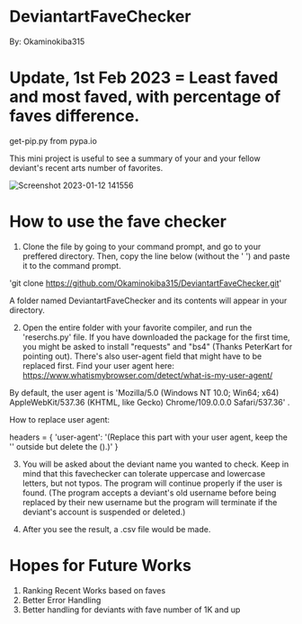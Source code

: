 # DeviantartFaveChecker
By: Okaminokiba315

# Update, 1st Feb 2023 = Least faved and most faved, with percentage of faves difference.

get-pip.py from pypa.io

This mini project is useful to see a summary of your and your fellow deviant's recent arts number of favorites.

![Screenshot 2023-01-12 141556](https://user-images.githubusercontent.com/97293254/212002194-e35e0573-2405-4e72-8792-f806dfcfeaa3.jpg)

# How to use the fave checker

1. Clone the file by going to your command prompt, and go to your preffered directory.
Then, copy the line below (without the ' ') and paste it to the command prompt. 

'git clone https://github.com/Okaminokiba315/DeviantartFaveChecker.git'

A folder named DeviantartFaveChecker and its contents will appear in your directory.

2. Open the entire folder with your favorite compiler, and run the 'reserchs.py' file. 
If you have downloaded the package for the first time, you might be asked to
install "requests" and "bs4" (Thanks PeterKart for pointing out).
There's also user-agent field that might have to be replaced first.
Find your user agent here:
https://www.whatismybrowser.com/detect/what-is-my-user-agent/

By default, the user agent is 'Mozilla/5.0 (Windows NT 10.0; Win64; x64) AppleWebKit/537.36 (KHTML, like Gecko) Chrome/109.0.0.0 Safari/537.36' .

How to replace user agent: 

headers = {
    'user-agent': '(Replace this part with your user agent, keep the '' outside but delete the ().)'
}

3. You will be asked about the deviant name you wanted to check.
Keep in mind that this favechecker can tolerate uppercase and lowercase letters, but not typos.
The program will continue properly if the user is found.
(The program accepts a deviant's old username before being replaced by their new username but the program will terminate if the deviant's account is suspended or deleted.)

4. After you see the result, a .csv file would be made.

# Hopes for Future Works
1. Ranking Recent Works based on faves
2. Better Error Handling
3. Better handling for deviants with fave number of 1K and up
